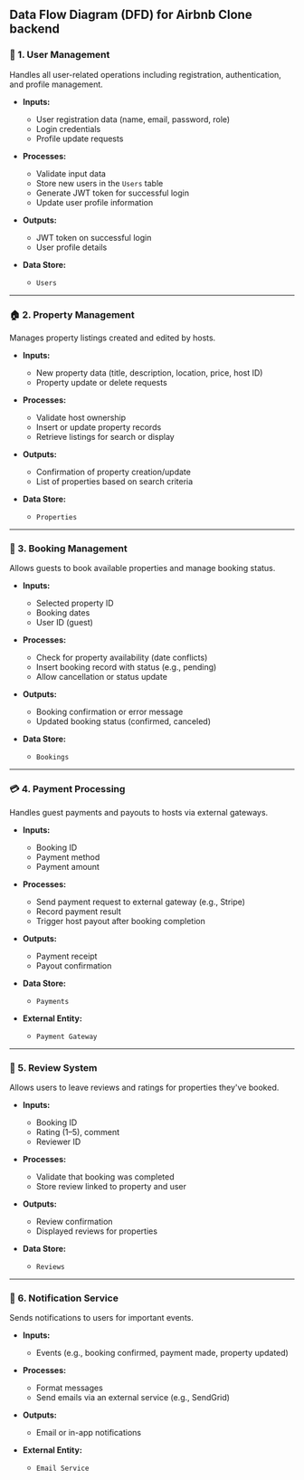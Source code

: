 ## Data Flow Diagram (DFD) for Airbnb Clone backend


### 🔄 1. **User Management**

Handles all user-related operations including registration, authentication, and profile management.

* **Inputs:**

  * User registration data (name, email, password, role)
  * Login credentials
  * Profile update requests

* **Processes:**

  * Validate input data
  * Store new users in the `Users` table
  * Generate JWT token for successful login
  * Update user profile information

* **Outputs:**

  * JWT token on successful login
  * User profile details

* **Data Store:**

  * `Users`

---

### 🏠 2. **Property Management**

Manages property listings created and edited by hosts.

* **Inputs:**

  * New property data (title, description, location, price, host ID)
  * Property update or delete requests

* **Processes:**

  * Validate host ownership
  * Insert or update property records
  * Retrieve listings for search or display

* **Outputs:**

  * Confirmation of property creation/update
  * List of properties based on search criteria

* **Data Store:**

  * `Properties`

---

### 📅 3. **Booking Management**

Allows guests to book available properties and manage booking status.

* **Inputs:**

  * Selected property ID
  * Booking dates
  * User ID (guest)

* **Processes:**

  * Check for property availability (date conflicts)
  * Insert booking record with status (e.g., pending)
  * Allow cancellation or status update

* **Outputs:**

  * Booking confirmation or error message
  * Updated booking status (confirmed, canceled)

* **Data Store:**

  * `Bookings`

---

### 💳 4. **Payment Processing**

Handles guest payments and payouts to hosts via external gateways.

* **Inputs:**

  * Booking ID
  * Payment method
  * Payment amount

* **Processes:**

  * Send payment request to external gateway (e.g., Stripe)
  * Record payment result
  * Trigger host payout after booking completion

* **Outputs:**

  * Payment receipt
  * Payout confirmation

* **Data Store:**

  * `Payments`

* **External Entity:**

  * `Payment Gateway`

---

### 🌟 5. **Review System**

Allows users to leave reviews and ratings for properties they've booked.

* **Inputs:**

  * Booking ID
  * Rating (1–5), comment
  * Reviewer ID

* **Processes:**

  * Validate that booking was completed
  * Store review linked to property and user

* **Outputs:**

  * Review confirmation
  * Displayed reviews for properties

* **Data Store:**

  * `Reviews`

---

### 🔔 6. **Notification Service**

Sends notifications to users for important events.

* **Inputs:**

  * Events (e.g., booking confirmed, payment made, property updated)

* **Processes:**

  * Format messages
  * Send emails via an external service (e.g., SendGrid)

* **Outputs:**

  * Email or in-app notifications

* **External Entity:**

  * `Email Service`

